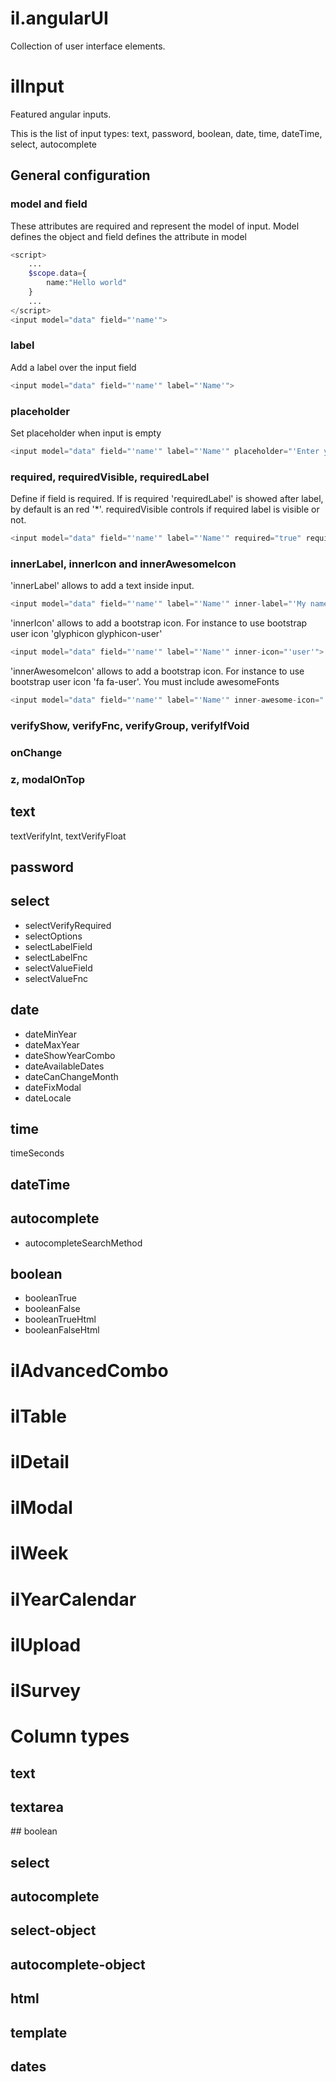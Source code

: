 # il.angularUI

Collection of user interface elements.

# ilInput

Featured angular inputs. 

This is the list of input types: text, password, boolean, date, time, dateTime, select, autocomplete

## General configuration

### model and field

These attributes are required and represent the model of input. Model defines the object and field defines the attribute in model 

```php
<script>
	...
	$scope.data={
		name:"Hello world"	
	}
	...
</script>
<input model="data" field="'name'">
```

### label

Add a label over the input field

```php
<input model="data" field="'name'" label="'Name'">
```

### placeholder

Set placeholder when input is empty

```php
<input model="data" field="'name'" label="'Name'" placeholder="'Enter your name'">
```


### required, requiredVisible, requiredLabel

Define if field is required.
If is required 'requiredLabel' is showed after label, by default is an red '*'.
requiredVisible controls if required label is visible or not.

```php
<input model="data" field="'name'" label="'Name'" required="true" required-label="'(* required)'">
```


### innerLabel, innerIcon and innerAwesomeIcon

'innerLabel' allows to add a text inside input. 
```php
<input model="data" field="'name'" label="'Name'" inner-label="'My name'">
```

'innerIcon' allows to add a bootstrap icon. For instance to use bootstrap user icon 'glyphicon glyphicon-user'
```php
<input model="data" field="'name'" label="'Name'" inner-icon="'user'">
```

'innerAwesomeIcon' allows to add a bootstrap icon. For instance to use bootstrap user icon 'fa fa-user'. You must include awesomeFonts
```php
<input model="data" field="'name'" label="'Name'" inner-awesome-icon="'user'">
```


### verifyShow, verifyFnc, verifyGroup, verifyIfVoid



### onChange

### z, modalOnTop


## text

textVerifyInt, textVerifyFloat

## password
## select

* selectVerifyRequired
* selectOptions
* selectLabelField
* selectLabelFnc
* selectValueField
* selectValueFnc


## date

* dateMinYear
* dateMaxYear
* dateShowYearCombo
* dateAvailableDates
* dateCanChangeMonth
* dateFixModal
* dateLocale

## time

timeSeconds

## dateTime


## autocomplete

* autocompleteSearchMethod

## boolean

* booleanTrue
* booleanFalse
* booleanTrueHtml
* booleanFalseHtml


# ilAdvancedCombo
# ilTable
# ilDetail
# ilModal
# ilWeek
# ilYearCalendar
# ilUpload
# ilSurvey


# Column types

## text
## textarea
## boolean
## select
## autocomplete
## select-object
## autocomplete-object
## html
## template
## dates
